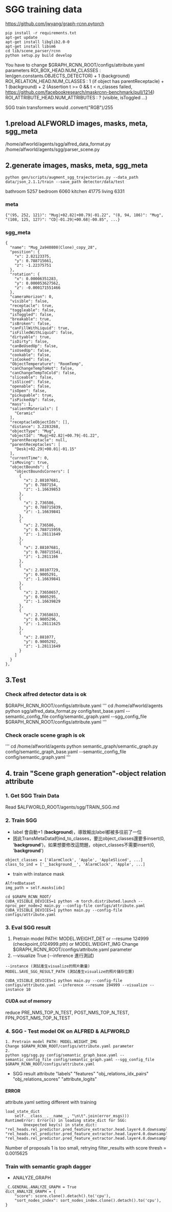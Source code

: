 # SGG training data
https://github.com/jwyang/graph-rcnn.pytorch
```
pip install -r requirements.txt
apt-get update
apt-get install libglib2.0-0
apt-get install libsm6
cd lib/scene_parser/rcnn
python setup.py build develop
```

You have to change $GRAPH_RCNN_ROOT/configs/attribute.yaml parameters
ROI_BOX_HEAD.NUM_CLASSES : len(gen.constants.OBJECTS_DETECTOR) + 1 (background)
ROI_RELATION_HEAD.NUM_CLASSES : 1 (if object has parentReceptacle) + 1 (background) + 2 (Assertion t >= 0 && t < n_classes failed, https://github.com/facebookresearch/maskrcnn-benchmark/pull/1214)
ROI_ATTRIBUTE_HEAD.NUM_ATTRIBUTES : ? (visible, isToggled ...)

SGG train transformers would .convert("RGB")/255


## 1.preload ALFWORLD images, masks, meta, sgg_meta
/home/alfworld/agents/sgg/alfred_data_format.py
/home/alfworld/agents/sgg/parser_scene.py


## 2.generate images, masks, meta, sgg_meta
```
python gen/scripts/augment_sgg_trajectories.py --data_path data/json_2.1.1/train --save_path detector/data/test
```
bathroom 5257 bedroom 6060 kitchen 41775 living 6331

### meta
```
{"(95, 252, 121)": "Mug|+02.82|+00.79|-01.22", "(8, 94, 186)": "Mug", "(108, 125, 127)": "CD|-01.29|+00.68|-00.85", ...}
```

### sgg_meta
```
{
  "name": "Mug_2a940808(Clone)_copy_28",
  "position": {
    "x": 2.82123375,
    "y": 0.788715661,
    "z": -1.22375751
  },
  "rotation": {
    "x": 0.00006351283,
    "y": 0.000053627562,
    "z": -0.000171551466
  },
  "cameraHorizon": 0,
  "visible": false,
  "receptacle": true,
  "toggleable": false,
  "isToggled": false,
  "breakable": true,
  "isBroken": false,
  "canFillWithLiquid": true,
  "isFilledWithLiquid": false,
  "dirtyable": true,
  "isDirty": false,
  "canBeUsedUp": false,
  "isUsedUp": false,
  "cookable": false,
  "isCooked": false,
  "ObjectTemperature": "RoomTemp",
  "canChangeTempToHot": false,
  "canChangeTempToCold": false,
  "sliceable": false,
  "isSliced": false,
  "openable": false,
  "isOpen": false,
  "pickupable": true,
  "isPickedUp": false,
  "mass": 1,
  "salientMaterials": [
    "Ceramic"
  ],
  "receptacleObjectIds": [],
  "distance": 3.2283268,
  "objectType": "Mug",
  "objectId": "Mug|+02.82|+00.79|-01.22",
  "parentReceptacle": null,
  "parentReceptacles": [
    "Desk|+02.29|+00.01|-01.15"
  ],
  "currentTime": 0,
  "isMoving": true,
  "objectBounds": {
    "objectBoundsCorners": [
      {
        "x": 2.88107681,
        "y": 0.7887154,
        "z": -1.16639853
      },
      {
        "x": 2.736586,
        "y": 0.788715839,
        "z": -1.16639841
      },
      {
        "x": 2.736586,
        "y": 0.788715959,
        "z": -1.28111649
      },
      {
        "x": 2.88107681,
        "y": 0.788715541,
        "z": -1.2811166
      },
      {
        "x": 2.88107729,
        "y": 0.9005291,
        "z": -1.16639841
      },
      {
        "x": 2.73658657,
        "y": 0.9005295,
        "z": -1.16639829
      },
      {
        "x": 2.73658633,
        "y": 0.9005296,
        "z": -1.28111625
      },
      {
        "x": 2.881077,
        "y": 0.9005292,
        "z": -1.28111649
      }
    ]
  }
},
```

## 3.Test
### Check alfred detector data is ok 
$GRAPH_RCNN_ROOT/configs/attribute.yaml
'''
cd /home/alfworld/agents
python sgg/alfred_data_format.py config/test_base.yaml --semantic_config_file config/semantic_graph.yaml --sgg_config_file $GRAPH_RCNN_ROOT/configs/attribute.yaml
'''

### Check oracle scene graph is ok
'''
cd /home/alfworld/agents
python semantic_graph/semantic_graph.py config/semantic_graph_base.yaml --semantic_config_file config/semantic_graph.yaml
'''


## 4. train "Scene graph generation"-object relation attribute
### 1. Get SGG Train Data
Read $ALFWORLD_ROOT/agents/sgg/TRAIN_SGG.md

### 2. Train SGG
- label 會自動+1 (__background__)，導致輸出label都被多往前了一位
- 因此TransMetaData的ind_to_classes，要比object_classes還要多insert(0, '__background__')，如果想要修改這問題，object_classes不需要insert(0, '__background__')
```
object_classes = ['AlarmClock', 'Apple', 'AppleSliced', ...]
class_to_ind = ['__background__', 'AlarmClock', 'Apple', ...]
```
- train with instance mask
```
AlfredDataset
img_path = self.masks[idx]
```

```
cd $GRAPH_RCNN_ROOT/
CUDA_VISIBLE_DEVICES=1 python -m torch.distributed.launch --nproc_per_node=2 main.py --config-file configs/attribute.yaml
CUDA_VISIBLE_DEVICES=1 python main.py --config-file configs/attribute.yaml
```
### 3. Eval SGG result
1. Pretrain model PATH: MODEL.WEIGHT_DET or --resume 124999 (checkpoint_0124999.pth) or MODEL.WEIGHT_IMG
Change $GRAPH_RCNN_ROOT/configs/attribute.yaml parameter
2. --visualize True (--inference 進行測試)
```
--instance (測試產生visualize的照片數量)
MODEL.SAVE_SGG_RESULT_PATH (測試產生visualize的照片儲存位置)
```
```
CUDA_VISIBLE_DEVICES=1 python main.py --config-file configs/attribute.yaml --inference --resume 194999 --visualize --instance 10
```

#### CUDA out of memory
reduce PRE_NMS_TOP_N_TEST, POST_NMS_TOP_N_TEST, FPN_POST_NMS_TOP_N_TEST

### 4. SGG - Test model OK on ALFRED & ALFWORLD
```
1. Pretrain model PATH: MODEL.WEIGHT_IMG 
Change $GRAPH_RCNN_ROOT/configs/attribute.yaml parameter
2.
python sgg/sgg.py config/semantic_graph_base.yaml --semantic_config_file config/semantic_graph.yaml --sgg_config_file $GRAPH_RCNN_ROOT/configs/attribute.yaml
```
- SGG result attribute
"labels"
"features"
"obj_relations_idx_pairs"
"obj_relations_scores"
"attribute_logits"

#### ERROR
attribute.yaml setting different with training 
```
load_state_dict
    self.__class__.__name__, "\n\t".join(error_msgs)))
RuntimeError: Error(s) in loading state_dict for SGG:
        Unexpected key(s) in state_dict: "rel_heads.rel_predictor.pred_feature_extractor.head.layer4.0.downsample.0.weight", "rel_heads.rel_predictor.pred_feature_extractor.head.layer4.0.downsample.1.weight", "rel_heads.rel_predictor.pred_feature_extractor.head.layer4.0.downsample.1.bias"
```
Number of proposals 1 is too small, retrying filter_results with score thresh = 0.0015625

### Train with semantic graph dagger
- ANALYZE_GRAPH
```
_C.GENERAL.ANALYZE_GRAPH = True
dict_ANALYZE_GRAPH = {
    "score": score.clone().detach().to('cpu'),
    "sort_nodes_index": sort_nodes_index.clone().detach().to('cpu'),
}
```
